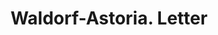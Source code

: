 ---
doi: 10.7916/D8184JNR
date_other: '1910'
date_other_textual: 1910-1919
form: correspondence
genre:
- Letters (correspondence)
name:
- Waldorf-Astoria
object_in_context_url: https://biggert.cul.columbia.edu/items/view/ave_biggert_01145
subject_hierarchical_geographic:
- New York, New York, United States
subject_name:
- Waldorf-Astoria
title: Waldorf-Astoria. Letter
sort_title: Waldorf-Astoria. Letter
call_number: ave_biggert_01145
coordinates:
- 40.71277777777778,-74.00583333333333
pid: ave_biggert_01145
identifiers: ave_biggert_01145
canvas_id: ldpd:396409
permalink: "/items/ave_biggert_01145/"
layout: iiif-image-page
---